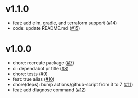 # v1.1.0

- feat: add elm, gradle, and terraform support ([#14](https://github.com/renancaraujo/dependabot_gen/pull/14))
- code: update README.md ([#15](https://github.com/renancaraujo/dependabot_gen/pull/15))

# v1.0.0

- chore: recreate package ([#7](https://github.com/renancaraujo/dependabot_gen/pull/7))
- ci: dependabot pr title ([#8](https://github.com/renancaraujo/dependabot_gen/pull/8))
- chore: tests ([#9](https://github.com/renancaraujo/dependabot_gen/pull/9))
- feat: true alias ([#10](https://github.com/renancaraujo/dependabot_gen/pull/10))
- chore(deps): bump actions/github-script from 3 to 7 ([#11](https://github.com/renancaraujo/dependabot_gen/pull/11))
- feat: add diagnose command ([#12](https://github.com/renancaraujo/dependabot_gen/pull/12))
